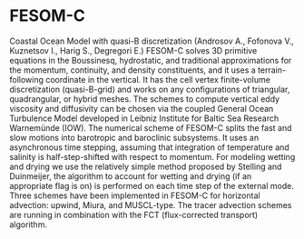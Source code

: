 # FESOM-C
Coastal Ocean Model with quasi-B discretization (Androsov A., Fofonova V., Kuznetsov I., Harig S., Degregori E.)
FESOM-C solves 3D primitive equations in the Boussinesq, hydrostatic, and traditional approximations for the momentum, continuity, and density constituents, and it uses a terrain-following coordinate in the vertical. It has the cell vertex finite-volume discretization (quasi-B-grid) and works on any configurations of triangular, quadrangular, or hybrid meshes. The schemes to compute vertical eddy viscosity and diffusivity can be chosen via the coupled General Ocean Turbulence Model developed in Leibniz Institute for Baltic Sea Research Warnemünde (IOW). The numerical scheme of FESOM-C splits the fast and slow motions into barotropic and baroclinic subsystems. It uses an asynchronous time stepping, assuming that integration of temperature and salinity is half-step-shifted with respect to momentum. For modeling wetting and drying we use the relatively simple method proposed by Stelling and Duinmeijer, the algorithm to account for wetting and drying (if an appropriate flag is on) is performed on each time step of the external mode. Three schemes have been implemented in FESOM-C for horizontal advection: upwind, Miura, and MUSCL-type. The tracer advection schemes are running in combination with the FCT (flux-corrected transport) algorithm. 


